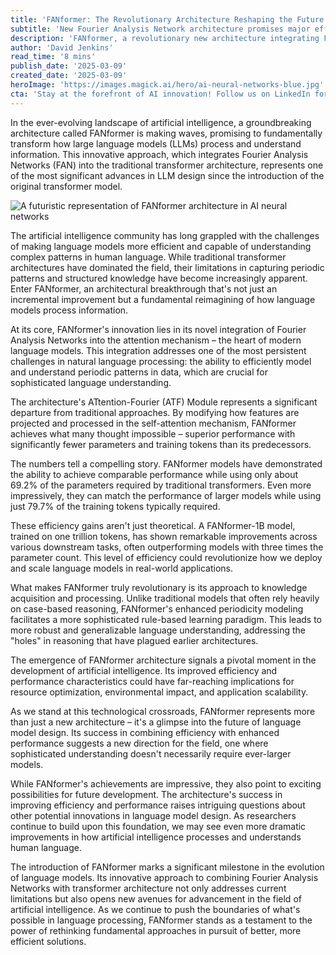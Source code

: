 ```yaml
---
title: 'FANformer: The Revolutionary Architecture Reshaping the Future of Large Language Models'
subtitle: 'New Fourier Analysis Network architecture promises major efficiency gains in language models'
description: 'FANformer, a revolutionary new architecture integrating Fourier Analysis Networks into traditional transformer models, promises to dramatically improve the efficiency and performance of large language models while using fewer parameters and training tokens.'
author: 'David Jenkins'
read_time: '8 mins'
publish_date: '2025-03-09'
created_date: '2025-03-09'
heroImage: 'https://images.magick.ai/hero/ai-neural-networks-blue.jpg'
cta: 'Stay at the forefront of AI innovation! Follow us on LinkedIn for the latest updates on groundbreaking developments like FANformer and other transformative technologies reshaping the future of artificial intelligence.'
---
```


In the ever-evolving landscape of artificial intelligence, a groundbreaking architecture called FANformer is making waves, promising to fundamentally transform how large language models (LLMs) process and understand information. This innovative approach, which integrates Fourier Analysis Networks (FAN) into the traditional transformer architecture, represents one of the most significant advances in LLM design since the introduction of the original transformer model.

![A futuristic representation of FANformer architecture in AI neural networks](https://images.magick.ai/hero/ai-neural-networks-blue.jpg)

The artificial intelligence community has long grappled with the challenges of making language models more efficient and capable of understanding complex patterns in human language. While traditional transformer architectures have dominated the field, their limitations in capturing periodic patterns and structured knowledge have become increasingly apparent. Enter FANformer, an architectural breakthrough that's not just an incremental improvement but a fundamental reimagining of how language models process information.

At its core, FANformer's innovation lies in its novel integration of Fourier Analysis Networks into the attention mechanism – the heart of modern language models. This integration addresses one of the most persistent challenges in natural language processing: the ability to efficiently model and understand periodic patterns in data, which are crucial for sophisticated language understanding.

The architecture's ATtention-Fourier (ATF) Module represents a significant departure from traditional approaches. By modifying how features are projected and processed in the self-attention mechanism, FANformer achieves what many thought impossible – superior performance with significantly fewer parameters and training tokens than its predecessors.

The numbers tell a compelling story. FANformer models have demonstrated the ability to achieve comparable performance while using only about 69.2% of the parameters required by traditional transformers. Even more impressively, they can match the performance of larger models while using just 79.7% of the training tokens typically required.

These efficiency gains aren't just theoretical. A FANformer-1B model, trained on one trillion tokens, has shown remarkable improvements across various downstream tasks, often outperforming models with three times the parameter count. This level of efficiency could revolutionize how we deploy and scale language models in real-world applications.

What makes FANformer truly revolutionary is its approach to knowledge acquisition and processing. Unlike traditional models that often rely heavily on case-based reasoning, FANformer's enhanced periodicity modeling facilitates a more sophisticated rule-based learning paradigm. This leads to more robust and generalizable language understanding, addressing the "holes" in reasoning that have plagued earlier architectures.

The emergence of FANformer architecture signals a pivotal moment in the development of artificial intelligence. Its improved efficiency and performance characteristics could have far-reaching implications for resource optimization, environmental impact, and application scalability.

As we stand at this technological crossroads, FANformer represents more than just a new architecture – it's a glimpse into the future of language model design. Its success in combining efficiency with enhanced performance suggests a new direction for the field, one where sophisticated understanding doesn't necessarily require ever-larger models.

While FANformer's achievements are impressive, they also point to exciting possibilities for future development. The architecture's success in improving efficiency and performance raises intriguing questions about other potential innovations in language model design. As researchers continue to build upon this foundation, we may see even more dramatic improvements in how artificial intelligence processes and understands human language.

The introduction of FANformer marks a significant milestone in the evolution of language models. Its innovative approach to combining Fourier Analysis Networks with transformer architecture not only addresses current limitations but also opens new avenues for advancement in the field of artificial intelligence. As we continue to push the boundaries of what's possible in language processing, FANformer stands as a testament to the power of rethinking fundamental approaches in pursuit of better, more efficient solutions.